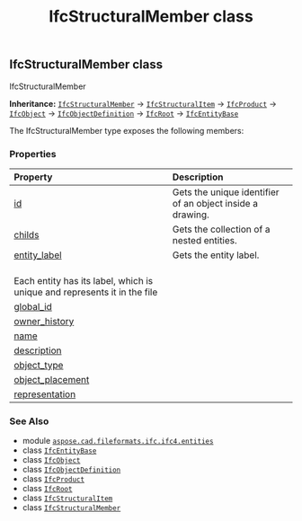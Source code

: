 ﻿---
title: IfcStructuralMember class
second_title: Aspose.CAD for Python via .NET API References
description: 
type: docs
weight: 6530
url: /python-net/aspose.cad.fileformats.ifc.ifc4.entities/ifcstructuralmember/
is_root: false
---

## IfcStructuralMember class

IfcStructuralMember



**Inheritance:** [`IfcStructuralMember`](/cad/python-net/aspose.cad.fileformats.ifc.ifc4.entities/ifcstructuralmember) → 
[`IfcStructuralItem`](/cad/python-net/aspose.cad.fileformats.ifc.ifc4.entities/ifcstructuralitem) → 
[`IfcProduct`](/cad/python-net/aspose.cad.fileformats.ifc.ifc4.entities/ifcproduct) → 
[`IfcObject`](/cad/python-net/aspose.cad.fileformats.ifc.ifc4.entities/ifcobject) → 
[`IfcObjectDefinition`](/cad/python-net/aspose.cad.fileformats.ifc.ifc4.entities/ifcobjectdefinition) → 
[`IfcRoot`](/cad/python-net/aspose.cad.fileformats.ifc.ifc4.entities/ifcroot) → 
[`IfcEntityBase`](/cad/python-net/aspose.cad.fileformats.ifc/ifcentitybase)



The IfcStructuralMember type exposes the following members:

### Properties
| Property | Description |
| :- | :- |
| [id](/cad/python-net/aspose.cad.fileformats.ifc.ifc4.entities/ifcstructuralmember/id) | Gets the unique identifier of an object inside a drawing. |
| [childs](/cad/python-net/aspose.cad.fileformats.ifc.ifc4.entities/ifcstructuralmember/childs) | Gets the collection of a nested entities. |
| [entity_label](/cad/python-net/aspose.cad.fileformats.ifc.ifc4.entities/ifcstructuralmember/entity_label) | Gets the entity label.<br/>Each entity has its label, which is unique and represents it in the file |
| [global_id](/cad/python-net/aspose.cad.fileformats.ifc.ifc4.entities/ifcstructuralmember/global_id) |  |
| [owner_history](/cad/python-net/aspose.cad.fileformats.ifc.ifc4.entities/ifcstructuralmember/owner_history) |  |
| [name](/cad/python-net/aspose.cad.fileformats.ifc.ifc4.entities/ifcstructuralmember/name) |  |
| [description](/cad/python-net/aspose.cad.fileformats.ifc.ifc4.entities/ifcstructuralmember/description) |  |
| [object_type](/cad/python-net/aspose.cad.fileformats.ifc.ifc4.entities/ifcstructuralmember/object_type) |  |
| [object_placement](/cad/python-net/aspose.cad.fileformats.ifc.ifc4.entities/ifcstructuralmember/object_placement) |  |
| [representation](/cad/python-net/aspose.cad.fileformats.ifc.ifc4.entities/ifcstructuralmember/representation) |  |



### See Also
* module [`aspose.cad.fileformats.ifc.ifc4.entities`](..)
* class [`IfcEntityBase`](/cad/python-net/aspose.cad.fileformats.ifc/ifcentitybase)
* class [`IfcObject`](/cad/python-net/aspose.cad.fileformats.ifc.ifc4.entities/ifcobject)
* class [`IfcObjectDefinition`](/cad/python-net/aspose.cad.fileformats.ifc.ifc4.entities/ifcobjectdefinition)
* class [`IfcProduct`](/cad/python-net/aspose.cad.fileformats.ifc.ifc4.entities/ifcproduct)
* class [`IfcRoot`](/cad/python-net/aspose.cad.fileformats.ifc.ifc4.entities/ifcroot)
* class [`IfcStructuralItem`](/cad/python-net/aspose.cad.fileformats.ifc.ifc4.entities/ifcstructuralitem)
* class [`IfcStructuralMember`](/cad/python-net/aspose.cad.fileformats.ifc.ifc4.entities/ifcstructuralmember)
